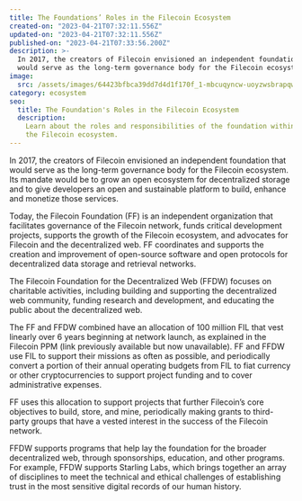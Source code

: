 ```yaml
---
title: The Foundations’ Roles in the Filecoin Ecosystem
created-on: "2023-04-21T07:32:11.556Z"
updated-on: "2023-04-21T07:32:11.556Z"
published-on: "2023-04-21T07:33:56.200Z"
description: >-
  In 2017, the creators of Filecoin envisioned an independent foundation that
  would serve as the long-term governance body for the Filecoin ecosystem.
image:
  src: /assets/images/64423bfbca39dd7d4d1f170f_1-mbcuqyncw-uoyzwsbrapqw.png
category: ecosystem
seo:
  title: The Foundation's Roles in the Filecoin Ecosystem
  description:
    Learn about the roles and responsibilities of the foundation within
    the Filecoin ecosystem.
---
```


In 2017, the creators of Filecoin envisioned an independent foundation that would serve as the long-term governance body for the Filecoin ecosystem. Its mandate would be to grow an open ecosystem for decentralized storage and to give developers an open and sustainable platform to build, enhance and monetize those services.

Today, the Filecoin Foundation (FF) is an independent organization that facilitates governance of the Filecoin network, funds critical development projects, supports the growth of the Filecoin ecosystem, and advocates for Filecoin and the decentralized web. FF coordinates and supports the creation and improvement of open-source software and open protocols for decentralized data storage and retrieval networks.

The Filecoin Foundation for the Decentralized Web (FFDW) focuses on charitable activities, including building and supporting the decentralized web community, funding research and development, and educating the public about the decentralized web.

The FF and FFDW combined have an allocation of 100 million FIL that vest linearly over 6 years beginning at network launch, as explained in the Filecoin PPM (link previously available but now unavailable). FF and FFDW use FIL to support their missions as often as possible, and periodically convert a portion of their annual operating budgets from FIL to fiat currency or other cryptocurrencies to support project funding and to cover administrative expenses.

FF uses this allocation to support projects that further Filecoin’s core objectives to build, store, and mine, periodically making grants to third-party groups that have a vested interest in the success of the Filecoin network.

FFDW supports programs that help lay the foundation for the broader decentralized web, through sponsorships, education, and other programs. For example, FFDW supports Starling Labs, which brings together an array of disciplines to meet the technical and ethical challenges of establishing trust in the most sensitive digital records of our human history.
